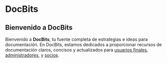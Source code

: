 # DocBits

## Bienvenido a DocBits

Bienvenido a **DocBits**, tu fuente completa de estrategias e ideas para documentación. En DocBits, estamos dedicados a proporcionar recursos de documentación claros, concisos y actualizados para [usuarios finales](readme-1/), [administradores](admin-section/), y [socios](partner-section.md).
